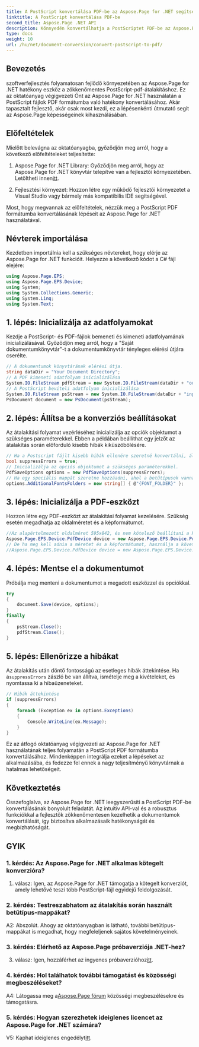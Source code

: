 ```yaml
---
title: A PostScript konvertálása PDF-be az Aspose.Page for .NET segítségével
linktitle: A PostScript konvertálása PDF-be
second_title: Aspose.Page .NET API
description: Könnyedén konvertálhatja a PostScriptet PDF-be az Aspose.Page for .NET segítségével. Robusztus, megbízható és fejlesztőbarát.
type: docs
weight: 10
url: /hu/net/document-conversion/convert-postscript-to-pdf/
---
```

## Bevezetés

szoftverfejlesztés folyamatosan fejlődő környezetében az Aspose.Page for .NET hatékony eszköz a zökkenőmentes PostScript-pdf-átalakításhoz. Ez az oktatóanyag végigvezeti Önt az Aspose.Page for .NET használatán a PostScript fájlok PDF formátumba való hatékony konvertálásához. Akár tapasztalt fejlesztő, akár csak most kezdi, ez a lépésenkénti útmutató segít az Aspose.Page képességeinek kihasználásában.

## Előfeltételek

Mielőtt belevágna az oktatóanyagba, győződjön meg arról, hogy a következő előfeltételeket teljesítette:

1.  Aspose.Page for .NET Library: Győződjön meg arról, hogy az Aspose.Page for .NET könyvtár telepítve van a fejlesztői környezetében. Letöltheti innen[itt](https://releases.aspose.com/page/net/).

2. Fejlesztési környezet: Hozzon létre egy működő fejlesztői környezetet a Visual Studio vagy bármely más kompatibilis IDE segítségével.

Most, hogy megvannak az előfeltételek, nézzük meg a PostScript PDF formátumba konvertálásának lépéseit az Aspose.Page for .NET használatával.

## Névterek importálása

Kezdetben importálnia kell a szükséges névtereket, hogy elérje az Aspose.Page for .NET funkcióit. Helyezze a következő kódot a C# fájl elejére:

```csharp
using Aspose.Page.EPS;
using Aspose.Page.EPS.Device;
using System;
using System.Collections.Generic;
using System.Linq;
using System.Text;
```

## 1. lépés: Inicializálja az adatfolyamokat

Kezdje a PostScript- és PDF-fájlok bemeneti és kimeneti adatfolyamának inicializálásával. Győződjön meg arról, hogy a "Saját dokumentumkönyvtár"-t a dokumentumkönyvtár tényleges elérési útjára cserélte.

```csharp
// A dokumentumok könyvtárának elérési útja.
string dataDir = "Your Document Directory";
// A PDF kimeneti adatfolyam inicializálása
System.IO.FileStream pdfStream = new System.IO.FileStream(dataDir + "outputPDF_out.pdf", System.IO.FileMode.Create, System.IO.FileAccess.Write);
// A PostScript beviteli adatfolyam inicializálása
System.IO.FileStream psStream = new System.IO.FileStream(dataDir + "input.ps", System.IO.FileMode.Open, System.IO.FileAccess.Read);
PsDocument document = new PsDocument(psStream);
```

## 2. lépés: Állítsa be a konverziós beállításokat

Az átalakítási folyamat vezérléséhez inicializálja az opciók objektumot a szükséges paraméterekkel. Ebben a példában beállíthat egy jelzőt az átalakítás során előforduló kisebb hibák kiküszöbölésére.

```csharp
// Ha a Postscript fájlt kisebb hibák ellenére szeretné konvertálni, állítsa be ezt a jelzőt
bool suppressErrors = true;
// Inicializálja az opciós objektumot a szükséges paraméterekkel.
PdfSaveOptions options = new PdfSaveOptions(suppressErrors);
// Ha egy speciális mappát szeretne hozzáadni, ahol a betűtípusok vannak tárolva. Az operációs rendszer alapértelmezett fonts mappája mindig benne van.
options.AdditionalFontsFolders = new string[] { @"{FONT_FOLDER}" };
```

## 3. lépés: Inicializálja a PDF-eszközt

Hozzon létre egy PDF-eszközt az átalakítási folyamat kezelésére. Szükség esetén megadhatja az oldalméretet és a képformátumot.

```csharp
//Az alapértelmezett oldalméret 595x842, és nem kötelező beállítani a PdfDevice-ben
Aspose.Page.EPS.Device.PdfDevice device = new Aspose.Page.EPS.Device.PdfDevice(pdfStream);
// De ha meg kell adnia a méretet és a képformátumot, használja a következő sort
//Aspose.Page.EPS.Device.PdfDevice device = new Aspose.Page.EPS.Device.PdfDevice(pdfStream, new System.Drawing.Size(595, 842));
```

## 4. lépés: Mentse el a dokumentumot

Próbálja meg menteni a dokumentumot a megadott eszközzel és opciókkal.

```csharp
try
{
    document.Save(device, options);
}
finally
{
    psStream.Close();
    pdfStream.Close();
}
```

## 5. lépés: Ellenőrizze a hibákat

 Az átalakítás után döntő fontosságú az esetleges hibák áttekintése. Ha a`suppressErrors` zászló be van állítva, ismételje meg a kivételeket, és nyomtassa ki a hibaüzeneteket.

```csharp
// Hibák áttekintése
if (suppressErrors)
{
    foreach (Exception ex in options.Exceptions)
    {
        Console.WriteLine(ex.Message);
    }
}
```

Ez az átfogó oktatóanyag végigvezeti az Aspose.Page for .NET használatának teljes folyamatán a PostScript PDF formátumba konvertálásához. Mindenképpen integrálja ezeket a lépéseket az alkalmazásába, és fedezze fel ennek a nagy teljesítményű könyvtárnak a hatalmas lehetőségeit.

## Következtetés

Összefoglalva, az Aspose.Page for .NET leegyszerűsíti a PostScript PDF-be konvertálásának bonyolult feladatát. Az intuitív API-val és a robusztus funkciókkal a fejlesztők zökkenőmentesen kezelhetik a dokumentumok konvertálását, így biztosítva alkalmazásaik hatékonyságát és megbízhatóságát.

## GYIK

### 1. kérdés: Az Aspose.Page for .NET alkalmas kötegelt konverzióra?

1. válasz: Igen, az Aspose.Page for .NET támogatja a kötegelt konverziót, amely lehetővé teszi több PostScript-fájl egyidejű feldolgozását.

### 2. kérdés: Testreszabhatom az átalakítás során használt betűtípus-mappákat?

A2: Abszolút. Ahogy az oktatóanyagban is látható, további betűtípus-mappákat is megadhat, hogy megfeleljenek sajátos követelményeinek.

### 3. kérdés: Elérhető az Aspose.Page próbaverziója .NET-hez?

 3. válasz: Igen, hozzáférhet az ingyenes próbaverzióhoz[itt](https://releases.aspose.com/).

### 4. kérdés: Hol találhatok további támogatást és közösségi megbeszéléseket?

 A4: Látogassa meg a[Aspose.Page fórum](https://forum.aspose.com/c/page/39) közösségi megbeszélésekre és támogatásra.

### 5. kérdés: Hogyan szerezhetek ideiglenes licencet az Aspose.Page for .NET számára?

 V5: Kaphat ideiglenes engedélyt[itt](https://purchase.aspose.com/temporary-license/).